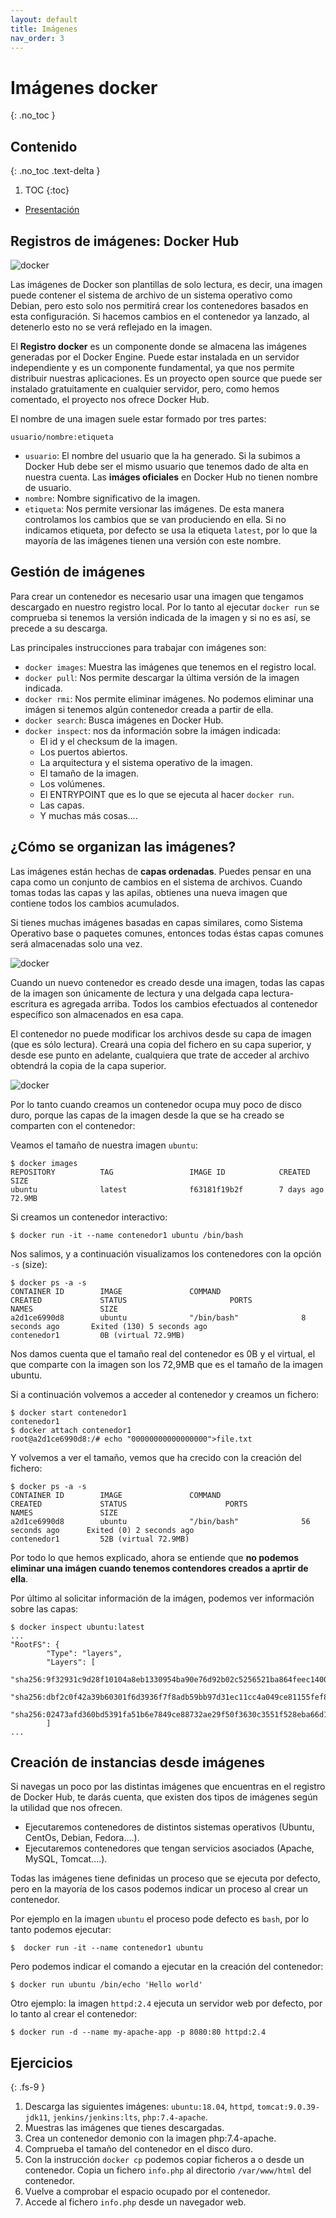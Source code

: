 ```yaml
---
layout: default
title: Imágenes
nav_order: 3
---
```

# Imágenes docker
{: .no_toc }

## Contenido
{: .no_toc .text-delta }

1. TOC
{:toc}


* [Presentación](https://raw.githubusercontent.com/josedom24/presentaciones/main/iaw/imagenes_docker.pdf)

## Registros de imágenes: Docker Hub

![docker](img/docker2.png)

Las imágenes de Docker son plantillas de solo lectura, es decir, una imagen puede contener el sistema de archivo de un sistema operativo como Debian, pero esto solo nos permitirá crear los contenedores basados en esta configuración. Si hacemos cambios en el contenedor ya lanzado, al detenerlo esto no se verá reflejado en la imagen.

El **Registro docker** es un componente donde se almacena las imágenes generadas por el Docker Engine. Puede estar instalada en un servidor independiente y es un componente fundamental, ya que nos permite distribuir nuestras aplicaciones. Es un proyecto open source que puede ser instalado gratuitamente en cualquier servidor, pero, como hemos comentado, el proyecto nos ofrece Docker Hub.

El nombre de una imagen suele estar formado por tres partes:

    usuario/nombre:etiqueta

* `usuario`: El nombre del usuario que la ha generado. Si la subimos a Docker Hub debe ser el mismo usuario que tenemos dado de alta en nuestra cuenta. Las **imáges oficiales** en Docker Hub no tienen nombre de usuario.
* `nombre`: Nombre significativo de la imagen.
* `etiqueta`: Nos permite versionar las imágenes. De esta manera controlamos los cambios que se van produciendo en ella. Si no indicamos etiqueta, por defecto se usa la etiqueta `latest`, por lo que la mayoría de las imágenes tienen una versión con este nombre.


## Gestión de imágenes

Para crear un contenedor es necesario usar una imagen que tengamos descargado en nuestro registro local. Por lo tanto al ejecutar `docker run` se comprueba si tenemos la versión indicada de la imagen y si no es así, se precede a su descarga.

Las principales instrucciones para trabajar con imágenes son:

* `docker images`: Muestra las imágenes que tenemos en el registro local.
* `docker pull`: Nos permite descargar la última versión de la imagen indicada.
* `docker rmi`: Nos permite eliminar imágenes. No podemos eliminar una imágen si tenemos algún contenedor creada a partir de ella.
* `docker search`: Busca imágenes en Docker Hub.
* `docker inspect`: nos da información sobre la imágen indicada:
    * El id y el checksum de la imagen.
    * Los puertos abiertos.
    * La arquitectura y el sistema operativo de la imagen.
    * El tamaño de la imagen.
    * Los volúmenes.
    * El ENTRYPOINT que es lo que se ejecuta al hacer `docker run`.
    * Las capas.
    * Y muchas más cosas....


## ¿Cómo se organizan las imágenes?

Las imágenes están hechas de **capas ordenadas**. Puedes pensar en una capa como un conjunto de cambios en el sistema de archivos. Cuando tomas todas las capas y las apilas, obtienes una nueva imagen que contiene todos los cambios acumulados. 

Si tienes muchas imágenes basadas en capas similares, como Sistema Operativo base o paquetes comunes, entonces todas éstas capas comunes será almacenadas solo una vez.

![docker](img/container-layers.jpg)

Cuando un nuevo contenedor es creado desde una imagen, todas las capas de la imagen son únicamente de lectura y una delgada capa lectura-escritura es agregada arriba. Todos los cambios efectuados al contenedor específico son almacenados en esa capa. 

El contenedor no puede modificar los archivos desde su capa de imagen (que es sólo lectura). Creará una copia del fichero en su capa superior, y desde ese punto en adelante, cualquiera que trate de acceder al archivo obtendrá la copia de la capa superior. 

![docker](img/sharing-layers.jpg)

Por lo tanto cuando creamos un contenedor ocupa muy poco de disco duro, porque las capas de la imagen desde la que se ha creado se comparten con el contenedor:

Veamos el tamaño de nuestra imagen `ubuntu`:

    $ docker images
    REPOSITORY          TAG                 IMAGE ID            CREATED             SIZE
    ubuntu              latest              f63181f19b2f        7 days ago          72.9MB

Si creamos un contenedor interactivo:

    $ docker run -it --name contenedor1 ubuntu /bin/bash 

Nos salimos, y a continuación visualizamos los contenedores con la opción `-s` (size):

    $ docker ps -a -s
    CONTAINER ID        IMAGE               COMMAND                  CREATED             STATUS                       PORTS               NAMES               SIZE
    a2d1ce6990d8        ubuntu              "/bin/bash"              8 seconds ago       Exited (130) 5 seconds ago                       contenedor1         0B (virtual 72.9MB)

Nos damos cuenta que el tamaño real del contenedor es 0B y el virtual, el que comparte con la imagen son los 72,9MB que es el tamaño de la imagen ubuntu.

Si a continuación volvemos a acceder al contenedor y creamos un fichero:

    $ docker start contenedor1
    contenedor1
    $ docker attach contenedor1
    root@a2d1ce6990d8:/# echo "00000000000000000">file.txt

Y volvemos a ver el tamaño, vemos que ha crecido con la creación del fichero:

    $ docker ps -a -s
    CONTAINER ID        IMAGE               COMMAND                  CREATED             STATUS                      PORTS               NAMES               SIZE
    a2d1ce6990d8        ubuntu              "/bin/bash"              56 seconds ago      Exited (0) 2 seconds ago                        contenedor1         52B (virtual 72.9MB)

Por todo lo que hemos explicado, ahora se entiende  que **no podemos eliminar una imágen cuando tenemos contendores creados a aprtir de ella**.

Por último al solicitar información de la imágen, podemos ver información sobre las capas:

    $ docker inspect ubuntu:latest
    ...
    "RootFS": {
            "Type": "layers",
            "Layers": [
                "sha256:9f32931c9d28f10104a8eb1330954ba90e76d92b02c5256521ba864feec14009",
                "sha256:dbf2c0f42a39b60301f6d3936f7f8adb59bb97d31ec11cc4a049ce81155fef89",
                "sha256:02473afd360bd5391fa51b6e7849ce88732ae29f50f3630c3551f528eba66d1e"
            ]
    ...

## Creación de instancias desde imágenes

Si navegas un poco por las distintas imágenes que encuentras en el registro de Docker Hub, te darás cuenta, que existen dos tipos de imágenes según la utilidad que nos ofrecen.

* Ejecutaremos contenedores de distintos sistemas operativos (Ubuntu, CentOs, Debian, Fedora....).
* Ejecutaremos contenedores que tengan servicios asociados (Apache, MySQL, Tomcat....).

Todas las imágenes tiene definidas un proceso que se ejecuta por defecto, pero en la mayoría de los casos podemos indicar un proceso al crear un contenedor.

Por ejemplo en la imagen `ubuntu` el proceso pode defecto es `bash`, por lo tanto podemos ejecutar:

    $  docker run -it --name contenedor1 ubuntu 

Pero podemos indicar el comando a ejecutar en la creación del contenedor:

    $ docker run ubuntu /bin/echo 'Hello world'

Otro ejemplo: la imagen `httpd:2.4` ejecuta un servidor web por defecto, por lo tanto al crear el contenedor:

    $ docker run -d --name my-apache-app -p 8080:80 httpd:2.4


## Ejercicios
{: .fs-9 }

1. Descarga las siguientes imágenes: `ubuntu:18.04`, `httpd`, `tomcat:9.0.39-jdk11`, `jenkins/jenkins:lts`, `php:7.4-apache`.
2. Muestras las imágenes que tienes descargadas.
3. Crea un contenedor demonio con la imagen php:7.4-apache.
4. Comprueba el tamaño del contenedor en el disco duro.
5. Con la instrucción `docker cp` podemos copiar ficheros a o desde un contenedor. Copia un fichero `info.php` al directorio `/var/www/html` del contenedor.
6. Vuelve a comprobar el espacio ocupado por el contenedor.
7. Accede al fichero `info.php` desde un navegador web.


